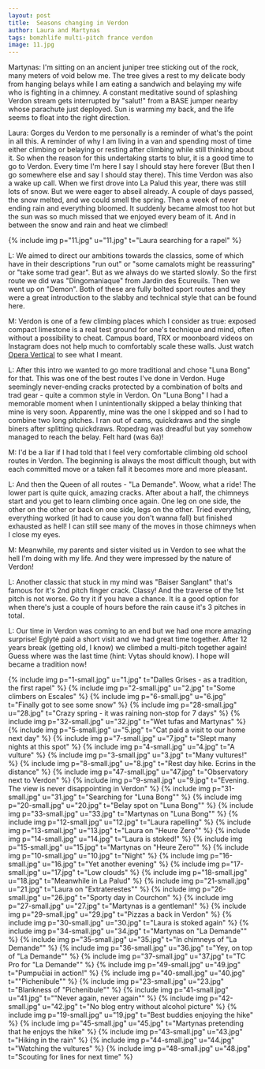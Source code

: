 ```yaml
---
layout: post
title:  Seasons changing in Verdon
author: Laura and Martynas
tags: bomzhlife multi-pitch france verdon
image: 11.jpg
---
```


Martynas: I'm sitting on an ancient juniper tree sticking out of the rock, many meters of
void below me. The tree gives a rest to my delicate body from hanging belays while
I am eating a sandwich and belaying my wife who is fighting in a chimney. A constant
meditative sound of splashing Verdon stream gets interrupted by "salut!" from a BASE jumper
nearby whose parachute just deployed. Sun is warming my back, and the life seems to float
into the right direction.

Laura: Gorges du Verdon to me personally is a reminder of what's the point in all this.
A reminder of why I am living in a van and spending most of time either climbing or belaying
or resting after climbing while still thinking about it. So when the reason for this
undertaking starts to blur, it is a good time to go to Verdon. Every time I'm here
I say I should stay here forever (But then I go somewhere else and say I should stay there).
This time Verdon was also a wake up call. When we first drove into La Palud this year,
there was still lots of snow. But we were eager to abseil already. A couple of days
passed, the snow melted, and we could smell the spring. Then a week of never ending
rain and everything bloomed. It suddenly became almost too hot but the sun was so much
missed that we enjoyed every beam of it. And in between the snow and rain and heat we climbed!

{% include img p="11.jpg" u="11.jpg" t="Laura searching for a rapel" %}
<!--break-->

L: We aimed to direct our ambitions towards the classics, some of which have in their descriptions "run out" or "some camalots might be reassuring" or "take some trad gear". But as we always do we started slowly. So the first route we did was "Dingomaniaque" from Jardin des Ecureuils. Then we went up on "Demon". Both of these are fully bolted sport routes and they were a great introduction to the slabby and technical style that can be found here.

M: Verdon is one of a few climbing places which I consider as true: exposed compact
limestone is a real test ground for one's technique and mind, often without a possibility to cheat.
Campus board, TRX or moonboard videos on Instagram does not help much to
comfortably scale these walls. Just watch [Opera Vertical](https://www.youtube.com/watch?v=T3SFj7SoLi8)
to see what I meant.

L: After this intro we wanted to go more traditional and chose "Luna Bong" for that. This was one of the best routes I've done in Verdon. Huge seemingly never-ending cracks protected by a combination of bolts and trad gear - quite a common style in Verdon. On "Luna Bong" I had a memorable moment when I unintentionally skipped a belay thinking that mine is very soon. Apparently, mine was the one I skipped and so I had to combine two long pitches. I ran out of cams, quickdraws and the single biners after splitting quickdraws. Ropedrag was dreadful but yay somehow managed to reach the belay. Felt hard (was 6a)!

M: I'd be a liar if I had told that I feel very comfortable climbing old school
routes in Verdon. The beginning is always the most difficult though, but with each
committed move or a taken fall it becomes more and more pleasant.

L: And then the Queen of all routes - "La Demande". Woow, what a ride! The lower part is quite quick, amazing cracks. After about a half, the chimneys start and you get to learn climbing once again. One leg on one side, the other on the other or back on one side, legs on the other. Tried everything, everything worked (it had to cause you don't wanna fall) but finished exhausted as hell! I can still see many of the moves in those chimneys when I close my eyes.

M: Meanwhile, my parents and sister visited us in Verdon to see what the hell I'm doing with my life. And they were impressed by the nature of Verdon!

L: Another classic that stuck in my mind was "Baiser Sanglant" that's famous for it's 2nd pitch finger crack. Classy! And the traverse of the 1st pitch is not worse. Go try it if you have a chance. It is a good option for when there's just a couple of hours before the rain cause it's 3 pitches in total.

L: Our time in Verdon was coming to an end but we had one more amazing surprise! Eglytė paid a short visit and we had great time together. After 12 years break (getting old, I know) we climbed a multi-pitch together again! Guess where was the last time (hint: Vytas should know). I hope will became a tradition now!

{% include img p="1-small.jpg" u="1.jpg" t="Dalles Grises - as a tradition, the first rapel" %}
{% include img p="2-small.jpg" u="2.jpg" t="Some climbers on Escales" %}
{% include img p="6-small.jpg" u="6.jpg" t="Finally got to see some snow" %}
{% include img p="28-small.jpg" u="28.jpg" t="Crazy spring - it was raining non-stop for 7 days" %}
{% include img p="32-small.jpg" u="32.jpg" t="Wet tufas and Martynas" %}
{% include img p="5-small.jpg" u="5.jpg" t="Cat paid a visit to our home
next day" %}
{% include img p="7-small.jpg" u="7.jpg" t="Slept many nights at this spot" %}
{% include img p="4-small.jpg" u="4.jpg" t="A vulture" %}
{% include img p="3-small.jpg" u="3.jpg" t="Many vultures!" %}
{% include img p="8-small.jpg" u="8.jpg" t="Rest day hike. Ecrins in the distance" %}
{% include img p="47-small.jpg" u="47.jpg" t="Observatory next to Verdon" %}
{% include img p="9-small.jpg" u="9.jpg" t="Evening. The view is never disappointing in Verdon" %}
{% include img p="31-small.jpg" u="31.jpg" t="Searching for \"Luna Bong\"" %}
{% include img p="20-small.jpg" u="20.jpg" t="Belay spot on \"Luna Bong\"" %}
{% include img p="33-small.jpg" u="33.jpg" t="Martynas on \"Luna Bong\"" %}
{% include img p="12-small.jpg" u="12.jpg" t="Laura rapelling" %}
{% include img p="13-small.jpg" u="13.jpg" t="Laura on \"Heure Zero\"" %}
{% include img p="14-small.jpg" u="14.jpg" t="Laura is stoked!" %}
{% include img p="15-small.jpg" u="15.jpg" t="Martynas on \"Heure Zero\"" %}
{% include img p="10-small.jpg" u="10.jpg" t="Night" %}
{% include img p="16-small.jpg" u="16.jpg" t="Yet another evening" %}
{% include img p="17-small.jpg" u="17.jpg" t="Low clouds" %}
{% include img p="18-small.jpg" u="18.jpg" t="Meanwhile in La Palud" %}
{% include img p="21-small.jpg" u="21.jpg" t="Laura on \"Extraterestes\"" %}
{% include img p="26-small.jpg" u="26.jpg" t="Sporty day in Courchon" %}
{% include img p="27-small.jpg" u="27.jpg" t="Martynas is a gentleman!" %}
{% include img p="29-small.jpg" u="29.jpg" t="Pizzas a back in Verdon" %}
{% include img p="30-small.jpg" u="30.jpg" t="Laura is stoked again" %}
{% include img p="34-small.jpg" u="34.jpg" t="Martynas on \"La Demande\"" %}
{% include img p="35-small.jpg" u="35.jpg" t="In chimneys of \"La Demande\"" %}
{% include img p="36-small.jpg" u="36.jpg" t="Yey, on top of \"La Demande\"" %}
{% include img p="37-small.jpg" u="37.jpg" t="TC Pro for \"La Demande\"" %}
{% include img p="49-small.jpg" u="49.jpg" t="Pumpučiai in action!" %}
{% include img p="40-small.jpg" u="40.jpg" t="\"Pichenibule\"" %}
{% include img p="23-small.jpg" u="23.jpg" t="Blankness of \"Pichenibule\"" %}
{% include img p="41-small.jpg" u="41.jpg" t="\"Never again, never again\"" %}
{% include img p="42-small.jpg" u="42.jpg" t="No blog entry without alcohol picture" %}
{% include img p="19-small.jpg" u="19.jpg" t="Best buddies enjoying the hike" %}
{% include img p="45-small.jpg" u="45.jpg" t="Martynas pretending that he enjoys the hike" %}
{% include img p="43-small.jpg" u="43.jpg" t="Hiking in the rain" %}
{% include img p="44-small.jpg" u="44.jpg" t="Watching the vultures" %}
{% include img p="48-small.jpg" u="48.jpg" t="Scouting for lines for next time" %}
